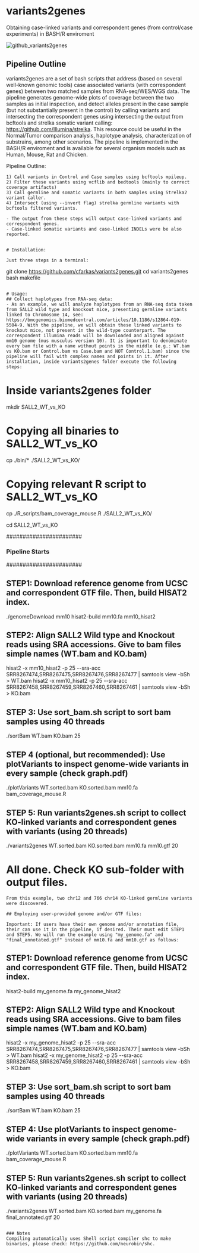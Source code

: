 # variants2genes
Obtaining case-linked variants and correspondent genes (from control/case experiments) in BASH/R enviroment

![github_variants2genes](https://user-images.githubusercontent.com/7016350/77459123-d7d06d80-6dc4-11ea-8d21-54a6e7ca9c4b.png)


## Pipeline Outline

variants2genes are a set of bash scripts that address (based on several well-known genomic tools) case associated variants (with correspondent genes) 
between two matched samples from RNA-seq/WES/WGS data. The pipeline generates genome-wide plots of coverage between the two samples as initial inspection, and detect alleles present in the case sample (but not substantially present in the control) by calling variants and intersecting the correspondent genes using intersecting the output from bcftools and strelka somatic variant calling: https://github.com/Illumina/strelka. This resource could be useful in the Normal/Tumor comparison analysis, haplotype analysis, characterization of substrains, among other scenarios.
The pipeline is implemented in the BASH/R enviroment and is available for several organism models such as Human, Mouse, Rat and Chicken.

Pipeline Outline:

```
1) Call variants in Control and Case samples using bcftools mpileup.
2) Filter these variants using vcflib and bedtools (mainly to correct coverage artifacts)
3) Call germline and somatic variants in both samples using Strelka2 variant caller.
4) Intersect (using --invert flag) strelka germline variants with bcftools filtered variants. 

- The output from these steps will output case-linked variants and correspondent genes. 
- Case-linked somatic variants and case-linked INDELs were be also reported.


# Installation:

Just three steps in a terminal:

```
git clone https://github.com/cfarkas/variants2genes.git
cd variants2genes
bash makefile
```

# Usage:
## Collect haplotypes from RNA-seq data:
- As an example, we will analyze haplotypes from an RNA-seq data taken from SALL2 wild type and knockout mice, presenting germline variants linked to Chromosome 14, see: https://bmcgenomics.biomedcentral.com/articles/10.1186/s12864-019-5504-9. With the pipeline, we will obtain these linked variants to knockout mice, not present in the wild-type counterpart. The correspondent illumina reads will be downloaded and aligned against mm10 genome (mus musculus version 10). It is important to denominate every bam file with a name without points in the middle (e.g.: WT.bam vs KO.bam or Control.bam vs Case.bam and NOT Control.1.bam) since the pipeline will fail with complex names and points in it. After installation, inside variants2genes folder execute the following steps:

```
# Inside variants2genes folder
mkdir SALL2_WT_vs_KO

# Copying all binaries to SALL2_WT_vs_KO
cp ./bin/* ./SALL2_WT_vs_KO/

# Copying relevant R script to SALL2_WT_vs_KO
cp ./R_scripts/bam_coverage_mouse.R ./SALL2_WT_vs_KO/

cd SALL2_WT_vs_KO

#######################
### Pipeline Starts ###
#######################

## STEP1: Download reference genome from UCSC and correspondent GTF file. Then, build HISAT2 index. 
./genomeDownload mm10
hisat2-build mm10.fa mm10_hisat2

## STEP2: Align SALL2 Wild type and Knockout reads using SRA accessions. Give to bam files simple names (WT.bam and KO.bam) 

hisat2 -x mm10_hisat2 -p 25 --sra-acc SRR8267474,SRR8267475,SRR8267476,SRR8267477 | samtools view -bSh > WT.bam
hisat2 -x mm10_hisat2 -p 25 --sra-acc SRR8267458,SRR8267459,SRR8267460,SRR8267461 | samtools view -bSh > KO.bam

## STEP 3: Use sort_bam.sh script to sort bam samples using 40 threads
./sortBam WT.bam KO.bam 25

## STEP 4 (optional, but recommended): Use plotVariants to inspect genome-wide variants in every sample (check graph.pdf)
./plotVariants WT.sorted.bam KO.sorted.bam mm10.fa bam_coverage_mouse.R 

## STEP 5: Run variants2genes.sh script to collect KO-linked variants and correspondent genes with variants (using 20 threads)
./variants2genes WT.sorted.bam KO.sorted.bam mm10.fa mm10.gtf 20

# All done. Check KO sub-folder with output files.
```
From this example, two chr12 and 766 chr14 KO-linked germline variants were discovered.  

## Employing user-provided genome and/or GTF files:

Important: If users have their own genome and/or annotation file, their can use it in the pipeline, if desired. Their must edit STEP1 and STEP5. We will run the example using "my_genome.fa" and "final_annotated.gtf" instead of mm10.fa and mm10.gtf as follows:

```
## STEP1: Download reference genome from UCSC and correspondent GTF file. Then, build HISAT2 index. 
hisat2-build my_genome.fa my_genome_hisat2

## STEP2: Align SALL2 Wild type and Knockout reads using SRA accessions. Give to bam files simple names (WT.bam and KO.bam) 

hisat2 -x my_genome_hisat2 -p 25 --sra-acc SRR8267474,SRR8267475,SRR8267476,SRR8267477 | samtools view -bSh > WT.bam
hisat2 -x my_genome_hisat2 -p 25 --sra-acc SRR8267458,SRR8267459,SRR8267460,SRR8267461 | samtools view -bSh > KO.bam

## STEP 3: Use sort_bam.sh script to sort bam samples using 40 threads
./sortBam WT.bam KO.bam 25

## STEP 4: Use plotVariants to inspect genome-wide variants in every sample (check graph.pdf)
./plotVariants WT.sorted.bam KO.sorted.bam mm10.fa bam_coverage_mouse.R 

## STEP 5: Run variants2genes.sh script to collect KO-linked variants and correspondent genes with variants (using 20 threads)
./variants2genes WT.sorted.bam KO.sorted.bam my_genome.fa final_annotated.gtf 20
```

### Notes
Compiling automatically uses Shell script compiler shc to make binaries, please check: https://github.com/neurobin/shc. 
